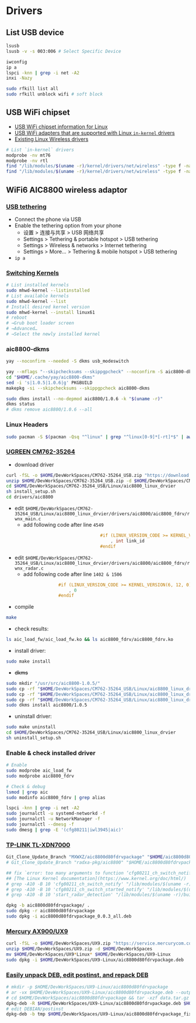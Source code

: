 # Drivers
## List USB device
```bash
lsusb
lsusb -v -s 003:006 # Select Specific Device

iwconfig
ip a
lspci -knn | grep -i net -A2
inxi -Nazy

sudo rfkill list all
sudo rfkill unblock wifi # soft block
```

## USB WiFi chipset
- [USB WiFi chipset information for Linux](https://github.com/morrownr/USB-WiFi/blob/main/home/USB_WiFi_Chipsets.md)
- [USB WiFi adapters that are supported with Linux `in-kernel` drivers](https://github.com/morrownr/USB-WiFi/blob/main/home/USB_WiFi_Adapters_that_are_supported_with_Linux_in-kernel_drivers.md)
- [Existing Linux Wireless drivers](https://wireless.docs.kernel.org/en/latest/en/users/drivers.html)
```bash
# List `in-kernel` drivers
modprobe -nv mt76
modprobe -nv rtl
find "/lib/modules/$(uname -r)/kernel/drivers/net/wireless" -type f -name "mt*.zst"
find "/lib/modules/$(uname -r)/kernel/drivers/net/wireless" -type f -name "rtl*.zst"
```

## WiFi6 AIC8800 wireless adaptor
### [USB tethering](https://wiki.archlinux.org/title/Android_tethering#USB_tethering)
- Connect the phone via USB
- Enable the tethering option from your phone
  * 设置 > 连接与共享 > USB 网络共享
  * Settings > Tethering & portable hotspot > USB tethering
  * Settings > Wireless & networks > Internet tethering
  * Settings > More... > Tethering & mobile hotspot > USB tethering
- `ip a`

### [Switching Kernels](https://forum.manjaro.org/t/switching-kernels/70658)
```bash
# List installed kernels
sudo mhwd-kernel --listinstalled
# List available kernels
sudo mhwd-kernel --list
# Install desired kernel version
sudo mhwd-kernel --install linux61
# reboot
# →Grub boot loader screen
# →Advanced…
# →Select the newly installed kernel
```

### aic8800-dkms
```bash
yay --noconfirm --needed -S dkms usb_modeswitch

yay --mflags "--skipchecksums --skippgpcheck" --noconfirm -S aic8800-dkms
cd "$HOME/.cache/yay/aic8800-dkms"
sed -i 's|1.0.5|1.0.6|g' PKGBUILD
makepkg -si --skipchecksums --skippgpcheck aic8800-dkms

sudo dkms install --no-depmod aic8800/1.0.6 -k "$(uname -r)"
dkms status
# dkms remove aic8800/1.0.6 --all
```

### Linux Headers
```bash
sudo pacman -S $(pacman -Qsq "^linux" | grep "^linux[0-9]*[-rt]*$" | awk '{print $1"-headers"}' ORS=' ')
```

### [UGREEN CM762-35264](https://www.lulian.cn/download/135.html)
- download driver
```bash
curl -fSL -o $HOME/DevWorkSpaces/CM762-35264_USB.zip "https://download.lulian.cn/2024%E9%A9%B1%E5%8A%A8/CM762-35264_USB%E6%97%A0%E7%BA%BF%E7%BD%91%E5%8D%A1%E9%A9%B1%E5%8A%A8_V1.2.zip"
unzip $HOME/DevWorkSpaces/CM762-35264_USB.zip -d $HOME/DevWorkSpaces/CM762-35264_USB
cd $HOME/DevWorkSpaces/CM762-35264_USB/Linux/aic8800_linux_drvier
sh install_setup.sh
cd drivers/aic8800
```

- edit `$HOME/DevWorkSpaces/CM762-35264_USB/Linux/aic8800_linux_drvier/drivers/aic8800/aic8800_fdrv/rwnx_main.c`
  * add following code after line `4549`
```c
                                    #if (LINUX_VERSION_CODE >= KERNEL_VERSION(6, 12, 0))
                                        , int link_id
                                    #endif
```

- edit `$HOME/DevWorkSpaces/CM762-35264_USB/Linux/aic8800_linux_drvier/drivers/aic8800/aic8800_fdrv/rwnx_radar.c`
  * add following code after line `1402 & 1506`
```c
                    #if (LINUX_VERSION_CODE >= KERNEL_VERSION(6, 12, 0))
                        , 0
                    #endif
```

- compile
```bash
make
```

- check results: 
```bash
ls aic_load_fw/aic_load_fw.ko && ls aic8800_fdrv/aic8800_fdrv.ko
```

- install driver: 
```bash
sudo make install
```

- ~~dkms~~
```bash
sudo mkdir "/usr/src/aic8800-1.0.5/"
sudo cp -rf "$HOME/DevWorkSpaces/CM762-35264_USB/Linux/aic8800_linux_drvier/drivers/aic8800/"* "/usr/src/aic8800-1.0.5/"
sudo cp -rf "$HOME/DevWorkSpaces/CM762-35264_USB/Linux/aic8800_linux_drvier/fw/" "/usr/src/aic8800-1.0.5/"
sudo cp -rf "$HOME/DevWorkSpaces/CM762-35264_USB/Linux/aic8800_linux_drvier/fw/"* "/usr/lib/firmware/"
sudo dkms install aic8800/1.0.5
```

- uninstall driver: 
```bash
sudo make uninstall
cd $HOME/DevWorkSpaces/CM762-35264_USB/Linux/aic8800_linux_drvier
sh uninstall_setup.sh
```

### Enable & check installed driver
```bash
# Enable
sudo modprobe aic_load_fw
sudo modprobe aic8800_fdrv

# Check & debug
lsmod | grep aic
sudo modinfo aic8800_fdrv | grep alias

lspci -knn | grep -i net -A2
sudo journalctl -u systemd-networkd -f
sudo journalctl -u NetworkManager -f
sudo journalctl --dmesg -f
sudo dmesg | grep -E '(cfg80211|iwl3945|aic)'
```

### [TP-LINK TL-XDN7000](https://github.com/MXWXZ/aic8800d80fdrvpackage)
```bash
Git_Clone_Update_Branch "MXWXZ/aic8800d80fdrvpackage" "$HOME/aic8800d80fdrvpackage"
# Git_Clone_Update_Branch "radxa-pkg/aic8800" "$HOME/aic8800d80fdrvpackage"

## fix `error: too many arguments to function ‘cfg80211_ch_switch_notify’`
## [The Linux Kernel documentation](https://www.kernel.org/doc/html/)
# grep -A10 -B 10 'cfg80211_ch_switch_notify' "/lib/modules/$(uname -r)/build/include/net/"*.h
# grep -A10 -B 10 'cfg80211_ch_switch_started_notify' "/lib/modules/$(uname -r)/build/include/net/"*.h
# grep -A10 -B 10 'start_radar_detection' "/lib/modules/$(uname -r)/build/include/net/"*.h

dpkg -b aic8800d80fdrvpackage/ .
sudo dpkg -r aic8800d80fdrvpackage
sudo dpkg -i aic8800d80fdrvpackage_0.0.3_all.deb
```

### [Mercury AX900/UX9](https://service.mercurycom.com.cn/download-2462.html)
```bash
curl -fSL -o $HOME/DevWorkSpaces/UX9.zip "https://service.mercurycom.com.cn/download/202402/UX9(%E5%85%8D%E9%A9%B1%E7%89%88)%20V1.1%20Linux%E7%B3%BB%E7%BB%9F%E9%A9%B1%E5%8A%A8%E7%A8%8B%E5%BA%8F20240202.zip"
unzip $HOME/DevWorkSpaces/UX9.zip -d $HOME/DevWorkSpaces
mv $HOME/DevWorkSpaces/UX9*Linux* $HOME/DevWorkSpaces/UX9-Linux
sudo dpkg -i $HOME/DevWorkSpaces/UX9-Linux/aic8800d80fdrvpackage.deb
```

### [Easily unpack DEB, edit postinst, and repack DEB](https://unix.stackexchange.com/questions/138188/easily-unpack-deb-edit-postinst-and-repack-deb)
```bash
# mkdir -p $HOME/DevWorkSpaces/UX9-Linux/aic8800d80fdrvpackage
# ar -vx $HOME/DevWorkSpaces/UX9-Linux/aic8800d80fdrvpackage.deb --output=$HOME/DevWorkSpaces/aic8800d80fdrvpackage
# cd $HOME/DevWorkSpaces/aic8800d80fdrvpackage && tar -xzf data.tar.gz && tar -xzf control.tar.gz ./DEBIAN
dpkg-deb -R $HOME/DevWorkSpaces/UX9-Linux/aic8800d80fdrvpackage.deb $HOME/DevWorkSpaces/UX9-Linux
# edit DEBIAN/postinst
dpkg-deb -b tmp $HOME/DevWorkSpaces/UX9-Linux/aic8800d80fdrvpackage_fixed.deb

```
